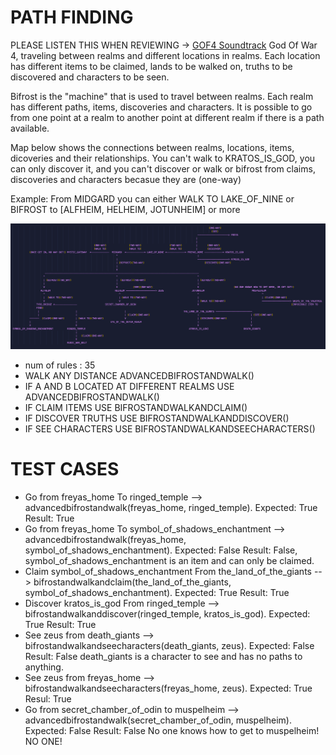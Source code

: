 # PATH FINDING 

PLEASE LISTEN THIS WHEN REVIEWING -> [GOF4 Soundtrack](https://www.youtube.com/watch?v=rOmHpI0MMKE)
God Of War 4, traveling between realms and different locations in realms.
Each location has different items to be claimed, lands to be walked on, truths to be discovered and characters to be seen.

Bifrost is the "machine" that is used to travel between realms.
Each realm has different paths, items, discoveries and characters. It is possible to go from one point at a realm to another point at different realm if there is a path available.

Map below shows the connections between realms, locations, items, dicoveries and their relationships. 
You can't walk to KRATOS_IS_GOD, you can only discover it, and you can't discover or walk or bifrost from claims, discoveries and characters becasue they are (one-way)

Example: From MIDGARD you can either WALK TO LAKE_OF_NINE or BIFROST to [ALFHEIM, HELHEIM, JOTUNHEIM] or more 

![relationship](images/relationship.png)

* num of rules : 35
* WALK ANY DISTANCE ADVANCEDBIFROSTANDWALK()
* IF A AND B LOCATED AT DIFFERENT REALMS USE ADVANCEDBIFROSTANDWALK()
* IF CLAIM ITEMS USE BIFROSTANDWALKANDCLAIM()
* IF DISCOVER TRUTHS USE BIFROSTANDWALKANDDISCOVER()
* IF SEE CHARACTERS USE BIFROSTANDWALKANDSEECHARACTERS()



# TEST CASES
* Go from freyas_home To ringed_temple --> advancedbifrostandwalk(freyas_home, ringed_temple). Expected: True  Result: True
* Go from freyas_home To symbol_of_shadows_enchantment --> advancedbifrostandwalk(freyas_home, symbol_of_shadows_enchantment). Expected: False  Result: False, symbol_of_shadows_enchantment is an item and can only be claimed.
* Claim symbol_of_shadows_enchantment From the_land_of_the_giants --> bifrostandwalkandclaim(the_land_of_the_giants, symbol_of_shadows_enchantment). Expected: True  Result: True
* Discover kratos_is_god From ringed_temple --> bifrostandwalkanddiscover(ringed_temple, kratos_is_god). Expected: True  Result: True
* See zeus from death_giants --> bifrostandwalkandseecharacters(death_giants, zeus). Expected: False  Result: False  death_giants is a character to see and has no paths to anything.
* See zeus from freyas_home --> bifrostandwalkandseecharacters(freyas_home, zeus). Expected: True  Resul: True
* Go from secret_chamber_of_odin to muspelheim --> advancedbifrostandwalk(secret_chamber_of_odin, muspelheim). Expected: False  Result: False  No one knows how to get to muspelheim! NO ONE!

